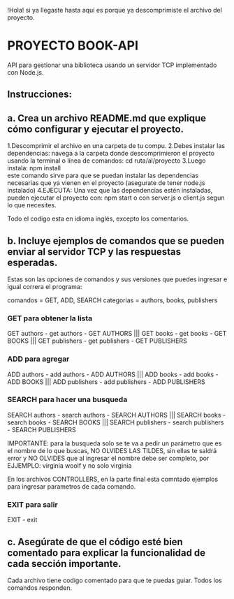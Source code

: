 !Hola! si ya llegaste hasta aquí es porque ya descomprimiste el archivo del proyecto.


# PROYECTO BOOK-API 
API para gestionar una biblioteca usando un servidor TCP implementado con Node.js. 

## Instrucciones:
## a. Crea un archivo README.md que explique cómo configurar y ejecutar el proyecto.
   1.Descomprimir el archivo en una carpeta de tu compu.
   2.Debes instalar las dependencias: navega a la carpeta donde descomprimieron el proyecto usando la terminal o línea de comandos: cd ruta/al/proyecto
   3.Luego instala:   npm install  
     este comando sirve para que se puedan instalar las dependencias necesarias que ya vienen en el proyecto (asegurate de tener node.js instalado)
   4.EJECUTA: Una vez que las dependencias estén instaladas, pueden ejecutar el proyecto con: npm start o con server.js o client.js segun lo que necesites.
   
   Todo el codigo esta en idioma inglés, excepto los comentarios.


## b. Incluye ejemplos de comandos que se pueden enviar al servidor TCP y las respuestas esperadas.

Estas son las opciones de comandos y sus versiones que puedes ingresar e igual correra el programa:

comandos = GET, ADD, SEARCH
categorias = authors, books, publishers

### GET para obtener la lista
GET authors - get authors - GET AUTHORS  ||| GET books - get books - GET BOOKS  ||| GET publishers - get publishers - GET PUBLISHERS

### ADD para agregar
ADD authors - add authors - ADD AUTHORS  ||| ADD books - add books - ADD BOOKS  ||| ADD publishers - add publishers - ADD PUBLISHERS

### SEARCH para hacer una busqueda 
SEARCH authors - search authors - SEARCH AUTHORS  ||| SEARCH books - search books - SEARCH BOOKS  ||| SEARCH publishers - search publishers - SEARCH PUBLISHERS

IMPORTANTE: para la busqueda solo se te va a pedir un parámetro que es el nombre de lo que buscas, NO OLVIDES LAS TILDES, sin ellas te saldrá error y NO OLVIDES que al ingresar el nombre debe ser completo, por EJJEMPLO: virginia woolf y no solo virginia

En los archivos CONTROLLERS, en la parte final esta comntado ejemplos para ingresar parametros de cada comando. 


### EXIT para salir
EXIT - exit
   

## c. Asegúrate de que el código esté bien comentado para explicar la funcionalidad de cada sección importante.
Cada archivo tiene codigo comentado para que te puedas guiar.
Todos los comandos responden.

